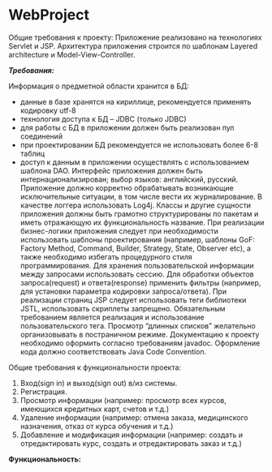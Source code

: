 # WebProject
Общие требования к проекту:
Приложение реализовано на технологиях Servlet и JSP.
Архитектура приложения строится по шаблонам Layered architecture и
Model-View-Controller.

**_Требования:_**

Информация о предметной области хранится в БД:
- данные в базе хранятся на кириллице, рекомендуется применять кодировку utf-8
- технология доступа к БД – JDBC (только JDBC)
- для работы с БД в приложении должен быть реализован пул соединений
- при проектировании БД рекомендуется не использовать более 6-8 таблиц
- доступ к данным в приложении осуществлять с использованием шаблона DAO.
Интерфейс приложения должен быть интернационализирован; выбор языков:
английский, русский.
Приложение должно корректно обрабатывать возникающие исключительные
ситуации, в том числе вести их журналирование. В качестве логгера использовать Log4j.
Классы и другие сущности приложения должны быть грамотно структурированы по
пакетам и иметь отражающую их функциональность название.
При реализации бизнес-логики приложения следует при необходимости
использовать шаблоны проектирования (например, шаблоны GoF: Factory Method,
Command, Builder, Strategy, State, Observer etc), а также необходимо избегать процедурного
стиля программирования.
Для хранения пользовательской информации между запросами использовать сессию.
Для обработки объектов запроса(request) и ответа(response) применить фильтры
(например, для установки параметра кодировки запроса/ответа).
При реализации страниц JSP следует использовать теги библиотеки JSTL,
использовать скриплеты запрещено. Обязательным требованием является реализация и
использование пользовательского тега. Просмотр “длинных списков” желательно
организовывать в постраничном режиме.
Документацию к проекту необходимо оформить согласно требованиям javadoc.
Оформление кода должно соответствовать Java Code Convention.


Общие требования к функциональности проекта:
1. Вход(sign in) и выход(sign out) в/из системы.
2. Регистрация.
3. Просмотр информации (например: просмотр всех курсов, имеющихся кредитных
карт, счетов и т.д.)
4. Удаление информации (например: отмена заказа, медицинского назначения, отказ
от курса обучения и т.д.)
5. Добавление и модификация информации (например: создать и отредактировать
курс, создать и отредактировать заказ и т.д.)


**Функциональность:** <br>
